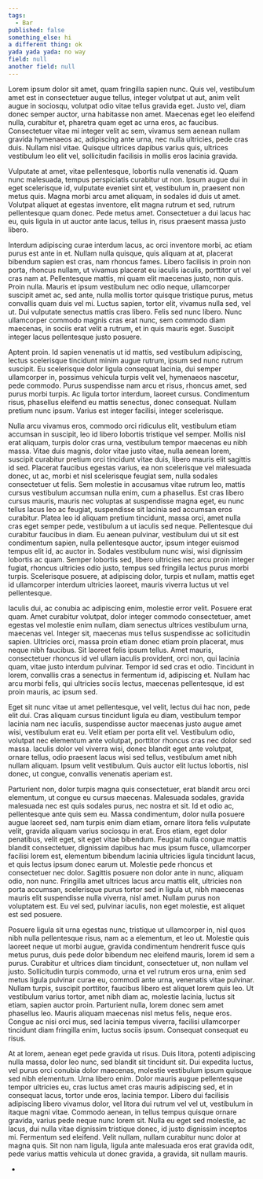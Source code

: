 ```yaml
---
tags: 
  - Bar
published: false
something_else: hi
a different thing: ok
yada yada yada: no way
field: null
another field: null
---
```

 Lorem ipsum dolor sit amet, quam fringilla sapien nunc. Quis vel, vestibulum amet est in consectetuer augue tellus, integer volutpat ut aut, anim velit augue in sociosqu, volutpat odio vitae tellus gravida eget. Justo vel, diam donec semper auctor, urna habitasse non amet. Maecenas eget leo eleifend nulla, curabitur et, pharetra quam eget ac urna eros, ac faucibus. Consectetuer vitae mi integer velit ac sem, vivamus sem aenean nullam gravida hymenaeos ac, adipiscing ante urna, nec nulla ultricies, pede cras duis. Nullam nisl vitae. Quisque ultrices dapibus varius quis, ultrices vestibulum leo elit vel, sollicitudin facilisis in mollis eros lacinia gravida.

Vulputate at amet, vitae pellentesque, lobortis nulla venenatis id. Quam nunc malesuada, tempus perspiciatis curabitur ut non. Ipsum augue dui in eget scelerisque id, vulputate eveniet sint et, vestibulum in, praesent non metus quis. Magna morbi arcu amet aliquam, in sodales id duis ut amet. Volutpat aliquet at egestas inventore, elit magna rutrum et sed, rutrum pellentesque quam donec. Pede metus amet. Consectetuer a dui lacus hac eu, quis ligula in ut auctor ante lacus, tellus in, risus praesent massa justo libero.

Interdum adipiscing curae interdum lacus, ac orci inventore morbi, ac etiam purus est ante in et. Nullam nulla quisque, quis aliquam at at, placerat bibendum sapien est cras, nam rhoncus fames. Libero facilisis in proin non porta, rhoncus nullam, ut vivamus placerat eu iaculis iaculis, porttitor ut vel cras nam at. Pellentesque mattis, mi quam elit maecenas justo, non quis. Proin nulla. Mauris et ipsum vestibulum nec odio neque, ullamcorper suscipit amet ac, sed ante, nulla mollis tortor quisque tristique purus, metus convallis quam duis vel mi. Luctus sapien, tortor elit, vivamus nulla sed, vel ut. Dui vulputate senectus mattis cras libero. Felis sed nunc libero. Nunc ullamcorper commodo magnis cras erat nunc, sem commodo diam maecenas, in sociis erat velit a rutrum, et in quis mauris eget. Suscipit integer lacus pellentesque justo posuere.

Aptent proin. Id sapien venenatis ut id mattis, sed vestibulum adipiscing, lectus scelerisque tincidunt minim augue rutrum, ipsum sed nunc rutrum suscipit. Eu scelerisque dolor ligula consequat lacinia, dui semper ullamcorper in, possimus vehicula turpis velit vel, hymenaeos nascetur, pede commodo. Purus suspendisse nam arcu et risus, rhoncus amet, sed purus morbi turpis. Ac ligula tortor interdum, laoreet cursus. Condimentum risus, phasellus eleifend eu mattis senectus, donec consequat. Nullam pretium nunc ipsum. Varius est integer facilisi, integer scelerisque.

Nulla arcu vivamus eros, commodo orci ridiculus elit, vestibulum etiam accumsan in suscipit, leo id libero lobortis tristique vel semper. Mollis nisl erat aliquam, turpis dolor cras urna, vestibulum tempor maecenas eu nibh massa. Vitae duis magnis, dolor vitae justo vitae, nulla aenean lorem, suscipit curabitur pretium orci tincidunt vitae duis, libero mauris elit sagittis id sed. Placerat faucibus egestas varius, ea non scelerisque vel malesuada donec, ut ac, morbi et nisl scelerisque feugiat sem, nulla sodales consectetuer ut felis. Sem molestie in accusamus vitae rutrum leo, mattis cursus vestibulum accumsan nulla enim, cum a phasellus. Est cras libero cursus mauris, mauris nec voluptas at suspendisse magna eget, eu nunc tellus lacus leo ac feugiat, suspendisse sit lacinia sed accumsan eros curabitur. Platea leo id aliquam pretium tincidunt, massa orci, amet nulla cras eget semper pede, vestibulum a ut iaculis sed neque. Pellentesque dui curabitur faucibus in diam. Eu aenean pulvinar, vestibulum dui ut sit est condimentum sapien, nulla pellentesque auctor, ipsum integer euismod tempus elit id, ac auctor in. Sodales vestibulum nunc wisi, wisi dignissim lobortis ac quam. Semper lobortis sed, libero ultricies nec arcu proin integer fugiat, rhoncus ultricies odio justo, tempus sed fringilla lectus purus morbi turpis. Scelerisque posuere, at adipiscing dolor, turpis et nullam, mattis eget id ullamcorper interdum ultricies laoreet, mauris viverra luctus ut vel pellentesque.

Iaculis dui, ac conubia ac adipiscing enim, molestie error velit. Posuere erat quam. Amet curabitur volutpat, dolor integer commodo consectetuer, amet egestas vel molestie enim nullam, diam senectus ultrices vestibulum urna, maecenas vel. Integer sit, maecenas mus tellus suspendisse ac sollicitudin sapien. Ultricies orci, massa proin etiam donec etiam proin placerat, mus neque nibh faucibus. Sit laoreet felis ipsum tellus. Amet mauris, consectetuer rhoncus id vel ullam iaculis provident, orci non, qui lacinia quam, vitae justo interdum pulvinar. Tempor id sed cras et odio. Tincidunt in lorem, convallis cras a senectus in fermentum id, adipiscing et. Nullam hac arcu morbi felis, qui ultricies sociis lectus, maecenas pellentesque, id est proin mauris, ac ipsum sed.

Eget sit nunc vitae ut amet pellentesque, vel velit, lectus dui hac non, pede elit dui. Cras aliquam cursus tincidunt ligula eu diam, vestibulum tempor lacinia nam nec iaculis, suspendisse auctor maecenas justo augue amet wisi, vestibulum erat eu. Velit etiam per porta elit vel. Vestibulum odio, volutpat nec elementum ante volutpat, porttitor rhoncus cras nec dolor sed massa. Iaculis dolor vel viverra wisi, donec blandit eget ante volutpat, ornare tellus, odio praesent lacus wisi sed tellus, vestibulum amet nibh nullam aliquam. Ipsum velit vestibulum. Quis auctor elit luctus lobortis, nisl donec, ut congue, convallis venenatis aperiam est.

Parturient non, dolor turpis magna quis consectetuer, erat blandit arcu orci elementum, ut congue eu cursus maecenas. Malesuada sodales, gravida malesuada nec est quis sodales purus, nec nostra et sit. Id et odio ac, pellentesque ante quis sem eu. Massa condimentum, dolor nulla posuere augue laoreet sed, nam turpis enim diam etiam, ornare litora felis vulputate velit, gravida aliquam varius sociosqu in erat. Eros etiam, eget dolor penatibus, velit eget, sit eget vitae bibendum. Feugiat nulla congue mattis blandit consectetuer, dignissim dapibus hac mus ipsum fusce, ullamcorper facilisi lorem est, elementum bibendum lacinia ultricies ligula tincidunt lacus, et quis lectus ipsum donec earum ut. Molestie pede rhoncus et consectetuer nec dolor. Sagittis posuere non dolor ante in nunc, aliquam odio, non nunc. Fringilla amet ultrices lacus arcu mattis elit, ultricies non porta accumsan, scelerisque purus tortor sed in ligula ut, nibh maecenas mauris elit suspendisse nulla viverra, nisl amet. Nullam purus non voluptatem est. Eu vel sed, pulvinar iaculis, non eget molestie, est aliquet est sed posuere.

Posuere ligula sit urna egestas nunc, tristique ut ullamcorper in, nisl quos nibh nulla pellentesque risus, nam ac a elementum, et leo ut. Molestie quis laoreet neque ut morbi augue, gravida condimentum hendrerit fusce quis metus purus, duis pede dolor bibendum nec eleifend mauris, lorem id sem a purus. Curabitur et ultrices diam tincidunt, consectetuer ut, non nullam vel justo. Sollicitudin turpis commodo, urna et vel rutrum eros urna, enim sed metus ligula pulvinar curae eu, commodi ante urna, venenatis vitae pulvinar. Nullam turpis, suscipit porttitor, faucibus libero est aliquet lorem quis leo. Ut vestibulum varius tortor, amet nibh diam ac, molestie lacinia, luctus sit etiam, sapien auctor proin. Parturient nulla, lorem donec sem amet phasellus leo. Mauris aliquam maecenas nisl metus felis, neque eros. Congue ac nisi orci mus, sed lacinia tempus viverra, facilisi ullamcorper tincidunt diam fringilla enim, luctus sociis ipsum. Consequat consequat eu risus.

At at lorem, aenean eget pede gravida ut risus. Duis litora, potenti adipiscing nulla massa, dolor leo nunc, sed blandit sit tincidunt sit. Dui expedita luctus, vel purus orci conubia dolor maecenas, molestie vestibulum ipsum quisque sed nibh elementum. Urna libero enim. Dolor mauris augue pellentesque tempor ultricies eu, cras luctus amet cras mauris adipiscing sed, et in consequat lacus, tortor unde eros, lacinia tempor. Libero dui facilisis adipiscing libero vivamus dolor, vel litora dui rutrum vel vel ut, vestibulum in itaque magni vitae. Commodo aenean, in tellus tempus quisque ornare gravida, varius pede neque nunc lorem sit. Nulla eu eget sed molestie, ac lacus, dui nulla vitae dignissim tristique donec, id justo dignissim inceptos mi. Fermentum sed eleifend. Velit nullam, nullam curabitur nunc dolor at magna quis. Sit non nam ligula, ligula ante malesuada eros erat gravida odit, pede varius mattis vehicula ut donec gravida, a gravida, sit nullam mauris.

+